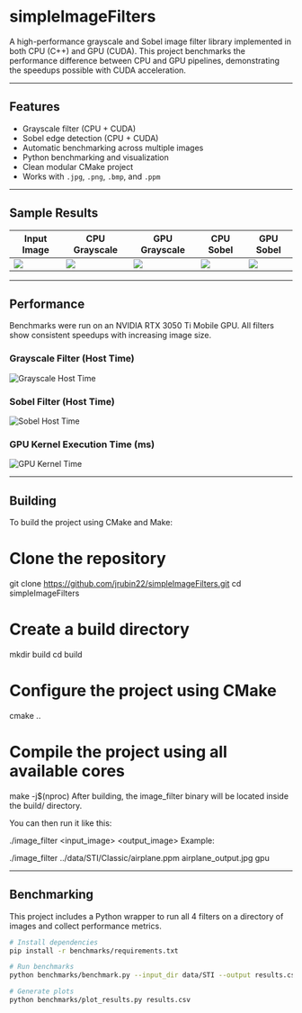 # simpleImageFilters

A high-performance grayscale and Sobel image filter library implemented in both CPU (C++) and GPU (CUDA). This project benchmarks the performance difference between CPU and GPU pipelines, demonstrating the speedups possible with CUDA acceleration.

---

##  Features

- Grayscale filter (CPU + CUDA)
- Sobel edge detection (CPU + CUDA)
- Automatic benchmarking across multiple images
- Python benchmarking and visualization
- Clean modular CMake project
- Works with `.jpg`, `.png`, `.bmp`, and `.ppm`

---

##  Sample Results

| Input Image | CPU Grayscale | GPU Grayscale | CPU Sobel | GPU Sobel |
|-------------|----------------|----------------|------------|------------|
| ![](plots/sample_airplane_input.jpg) | ![](plots/sample_airplane_cpu_gray.jpg) | ![](plots/sample_airplane_gpu_gray.jpg) | ![](plots/sample_airplane_cpu_sobel.jpg) | ![](plots/sample_airplane_gpu_sobel.jpg) |

---

##  Performance

Benchmarks were run on an NVIDIA RTX 3050 Ti Mobile GPU. All filters show consistent speedups with increasing image size.

### Grayscale Filter (Host Time)
![Grayscale Host Time](plots/grayscale_host_comparison.png)

### Sobel Filter (Host Time)
![Sobel Host Time](plots/sobel_host_comparison.png)

### GPU Kernel Execution Time (ms)
![GPU Kernel Time](plots/gpu_kernel_time_comparison.png)

---

## Building
To build the project using CMake and Make:

# Clone the repository
git clone https://github.com/jrubin22/simpleImageFilters.git
cd simpleImageFilters

# Create a build directory
mkdir build
cd build

# Configure the project using CMake
cmake ..

# Compile the project using all available cores
make -j$(nproc)
After building, the image_filter binary will be located inside the build/ directory.

You can then run it like this:

./image_filter <input_image> <output_image> <mode>
Example:

./image_filter ../data/STI/Classic/airplane.ppm airplane_output.jpg gpu


---
##  Benchmarking

This project includes a Python wrapper to run all 4 filters on a directory of images and collect performance metrics.

```bash
# Install dependencies
pip install -r benchmarks/requirements.txt

# Run benchmarks
python benchmarks/benchmark.py --input_dir data/STI --output results.csv

# Generate plots
python benchmarks/plot_results.py results.csv
